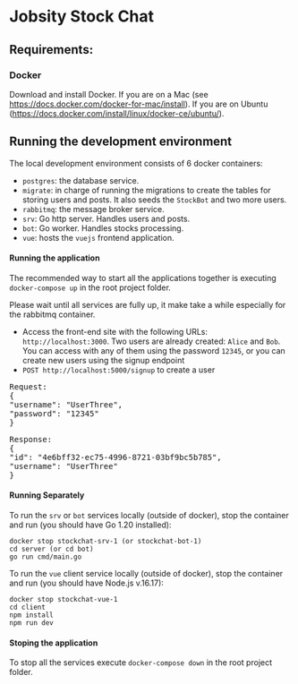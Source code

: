 # Jobsity Stock Chat


## Requirements:

### Docker
Download and install Docker.
If you are on a Mac (see https://docs.docker.com/docker-for-mac/install).
If you are on Ubuntu (https://docs.docker.com/install/linux/docker-ce/ubuntu/).

## Running the development environment

The local development environment consists of 6 docker containers:
- `postgres`: the database service.
- `migrate`: in charge of running the migrations to create the tables for storing users and posts. It also seeds the `StockBot` and two more users.
- `rabbitmq`: the message broker service.
- `srv`: Go http server. Handles users and posts.
- `bot`: Go worker. Handles stocks processing.
- `vue`: hosts the `vuejs` frontend application.

#### Running the application
The recommended way to start all the applications together is executing `docker-compose up` in the root project folder. 

Please wait until all services are fully up, it make take a while especially for the rabbitmq container.

- Access the front-end site with the following URLs: `http://localhost:3000`.
Two users are already created: `Alice` and `Bob`.
You can access with any of them using the password `12345`, or you can create new users using the signup endpoint
 -  `POST http://localhost:5000/signup` to create a user
  <pre>Request: <br>{<br>"username": "UserThree",<br>"password": "12345"<br>}</pre>
  <pre>Response: <br>{<br>"id": "4e6bff32-ec75-4996-8721-03bf9bc5b785", <br>"username": "UserThree"<br>}</pre>

#### Running Separately

To run the `srv` or `bot` services locally (outside of docker), stop the container and run (you should have Go 1.20 installed):
```
docker stop stockchat-srv-1 (or stockchat-bot-1)
cd server (or cd bot)
go run cmd/main.go
```

To run the `vue` client service locally (outside of docker), stop the container and run (you should have Node.js v.16.17):
```
docker stop stockchat-vue-1
cd client
npm install
npm run dev
```

#### Stoping the application
To stop all the services execute `docker-compose down` in the root project folder.